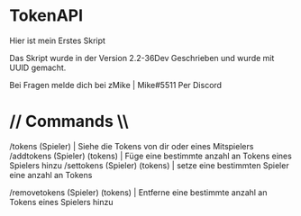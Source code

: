 # TokenAPI
Hier ist mein Erstes Skript

Das Skript wurde in der Version 2.2-36Dev Geschrieben und wurde mit UUID gemacht.

Bei Fragen melde dich bei zMike | Mike#5511 Per Discord


# // Commands \\\ #

/tokens (Spieler) | Siehe die Tokens von dir oder eines Mitspielers
/addtokens (Spieler) (tokens) | Füge eine bestimmte anzahl an Tokens eines Spielers hinzu
/settokens (Spieler) (tokens) | setze eine bestimmten Spieler eine anzahl an Tokens

/removetokens (Spieler) (tokens) | Entferne eine bestimmte anzahl an Tokens eines Spielers hinzu


